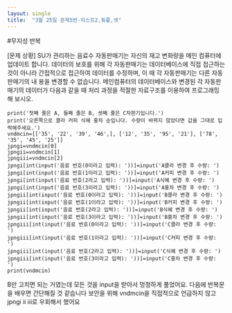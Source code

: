 ```yaml
---
layout: single
title:  "3월 25일 문제5번-리스트2,튜플,셋"
---
```

#무지성 반복

[문제 상황]
SU가 관리하는 음료수 자동판매기는 자신의 재고 변화량을 메인
컴퓨터에 업데이트 합니다. 데이터의 보호를 위해 각 자동판매기는
데이터베이스에 직접 접근하는 것이 아니라 간접적으로 접근하여
데이터를 수정하며, 이 때 각 자동판매기는 다른 자동판매기의 내
용을 변경할 수 없습니다. 메인컴퓨터의 데이터베이스와 변경된 각 자동판매기의 데이터가
다음과 같을 때 처리 과정을 적절한 자료구조를 이용하여 프로그래밍 해 보시오.

~~~
print('첫째 줄은 A, 둘째 줄은 B, 셋째 줄은 C자판기입니다.')
print('오른쪽으로 콜라 커피 식혜 홍차 순입니다. 수량이 바뀌지 않았다면 값을 그대로 입력해주세요.')
vndmcin=[['35', '22', '39', '46',], ['12', '35', '95', '21'], ['78', '35', '45', '25']]
jpngi=vndmcin[0]
jpngii=vndmcin[1]
jpngiii=vndmcin[2]
jpngi[int(input('음료 번호(0이라고 입력): '))]=input('A콜라 변경 후 수량: ')
jpngi[int(input('음료 번호(1이라고 입력): '))]=input('A커피 변경 후 수량: ')
jpngi[int(input('음료 번호(2라고 입력): '))]=input('A식혜 변경 후 수량: ')
jpngi[int(input('음료 번호(3이라고 입력): '))]=input('A홍차 변경 후 수량: ')
jpngii[int(input('음료 번호(0이라고 입력): '))]=input('B콜라 변경 후 수량: ')
jpngii[int(input('음료 번호(1이라고 입력): '))]=input('B커피 변경 후 수량: ')
jpngii[int(input('음료 번호(2라고 입력): '))]=input('B식혜 변경 후 수량: ')
jpngii[int(input('음료 번호(3이라고 입력): '))]=input('B홍차 변경 후 수량: ')
jpngiii[int(input('음료 번호(0이라고 입력): '))]=input('C콜라 변경 후 수량: ')
jpngiii[int(input('음료 번호(1이라고 입력): '))]=input('C커피 변경 후 수량: ')
jpngiii[int(input('음료 번호(2라고 입력): '))]=input('C식혜 변경 후 수량: ')
jpngiii[int(input('음료 번호(3이라고 입력): '))]=input('C홍차 변경 후 수량: ')
print(vndmcin)
~~~

B만 고치면 되는 거였는데 모든 것을 input을 받아서 멍청하게 풀었어요. 다음에 반복문을 배우면 간단해질 것 같습니다
보안을 위해 vndmcin을 직접적으로 언급하지 않고 jpngi ii iii로 우회해서 했어요
